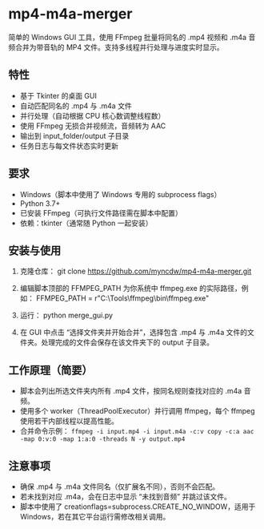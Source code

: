 # mp4-m4a-merger

简单的 Windows GUI 工具，使用 FFmpeg 批量将同名的 .mp4 视频和 .m4a 音频合并为带音轨的 MP4 文件。支持多线程并行处理与进度实时显示。

## 特性
- 基于 Tkinter 的桌面 GUI
- 自动匹配同名的 .mp4 与 .m4a 文件
- 并行处理（自动根据 CPU 核心数调整线程数）
- 使用 FFmpeg 无损合并视频流，音频转为 AAC
- 输出到 input_folder/output 子目录
- 任务日志与每文件状态实时更新

## 要求
- Windows（脚本中使用了 Windows 专用的 subprocess flags）
- Python 3.7+
- 已安装 FFmpeg（可执行文件路径需在脚本中配置）
- 依赖：tkinter（通常随 Python 一起安装）

## 安装与使用
1. 克隆仓库：
   git clone https://github.com/myncdw/mp4-m4a-merger.git

2. 编辑脚本顶部的 FFMPEG_PATH 为你系统中 ffmpeg.exe 的实际路径，例如：
   FFMPEG_PATH = r"C:\Tools\ffmpeg\bin\ffmpeg.exe"

3. 运行：
   python merge_gui.py

4. 在 GUI 中点击 “选择文件夹并开始合并”，选择包含 .mp4 与 .m4a 文件的文件夹。处理完成的文件会保存在该文件夹下的 output 子目录。

## 工作原理（简要）
- 脚本会列出所选文件夹内所有 .mp4 文件，按同名规则查找对应的 .m4a 音频。
- 使用多个 worker（ThreadPoolExecutor）并行调用 ffmpeg，每个 ffmpeg 使用若干内部线程以提高性能。
- 合并命令示例：
  `ffmpeg -i input.mp4 -i input.m4a -c:v copy -c:a aac -map 0:v:0 -map 1:a:0 -threads N -y output.mp4`

## 注意事项
- 确保 .mp4 与 .m4a 文件同名（仅扩展名不同），否则不会匹配。
- 若未找到对应 .m4a，会在日志中显示 “未找到音频” 并跳过该文件。
- 脚本中使用了 creationflags=subprocess.CREATE_NO_WINDOW，适用于 Windows，若在其它平台运行需修改相关调用。
